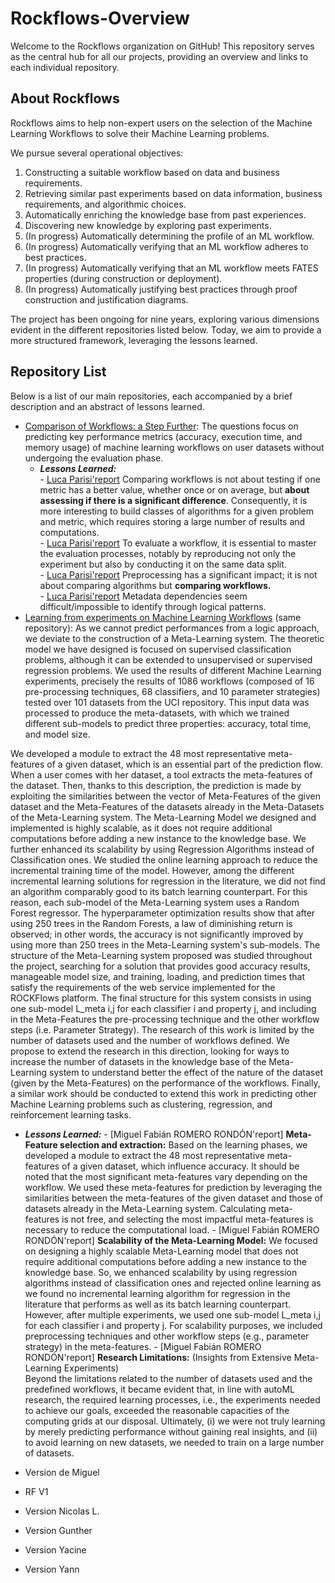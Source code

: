 # Rockflows-Overview
Welcome to the Rockflows organization on GitHub! This repository serves as the central hub for all our projects, providing an overview and links to each individual repository.

## About Rockflows
Rockflows aims to help non-expert users on the selection of the Machine Learning Workflows to solve their Machine Learning problems.

We pursue several operational objectives:
1. Constructing a suitable workflow based on data and business requirements.
2. Retrieving similar past experiments based on data information, business requirements, and algorithmic choices.
3. Automatically enriching the knowledge base from past experiences.
4. Discovering new knowledge by exploring past experiments.
5. (In progress) Automatically determining the profile of an ML workflow.
6. (In progress) Automatically verifying that an ML workflow adheres to best practices.
7. (In progress) Automatically verifying that an ML workflow meets FATES properties (during construction or deployment).
8. (In progress) Automatically justifying best practices through proof construction and justification diagrams.

The project has been ongoing for nine years, exploring various dimensions evident in the different repositories listed below. Today, we aim to provide a more structured framework, leveraging the lessons learned.

## Repository List

Below is a list of our main repositories, each accompanied by a brief description and an abstract of lessons learned.

- [Comparison of Workflows: a Step Further](https://github.com/ROCKFlows/experiments-public/tree/master): The questions focus on predicting key performance metrics (accuracy, execution time, and memory usage) of machine learning workflows on user datasets without undergoing the evaluation phase.
    - **_Lessons Learned:_**  
            - [Luca Parisi'report](https://github.com/ROCKFlows/experiments-public/blob/master/doc/tesi.pdf) Comparing workflows is not about testing if one metric has a better value, whether once or on average, but **about assessing if there is a significant difference**. Consequently, it is more interesting to build classes of algorithms for a given problem and metric, which requires storing a large number of results and computations.  
          - [Luca Parisi'report](https://github.com/ROCKFlows/experiments-public/blob/master/doc/tesi.pdf) To evaluate a workflow, it is essential to master the evaluation processes, notably by reproducing not only the experiment but also by conducting it on the same data split.   
          - [Luca Parisi'report](https://github.com/ROCKFlows/experiments-public/blob/master/doc/tesi.pdf) Preprocessing has a significant impact; it is not about comparing algorithms but **comparing workflows.**  
          - [Luca Parisi'report](https://github.com/ROCKFlows/experiments-public/blob/master/doc/tesi.pdf) Metadata dependencies seem difficult/impossible to identify through logical patterns.
- [Learning from experiments on Machine Learning Workflows](https://github.com/ROCKFlows/experiments-public/tree/master)  (same repository):  As we cannot predict performances from a logic approach, we deviate to the construction of a Meta-Learning system. The theoretic model we have designed is focused on supervised classification problems, although it can be extended to unsupervised or supervised regression problems. We used the results of different Machine Learning experiments, precisely the results of 1086 workflows (composed of 16 pre-processing techniques, 68 classifiers, and 10 parameter strategies) tested over 101 datasets from the UCI repository. This input data was processed to produce the meta-datasets, with which we trained different sub-models to predict three properties: accuracy, total time, and model size.

We developed a module to extract the 48 most representative meta-features of a given dataset, which is an essential part of the prediction flow. When a user comes with her dataset, a tool extracts the meta-features of the dataset. Then, thanks to this description, the prediction is made by exploiting the similarities between the vector of Meta-Features of the given dataset and the Meta-Features of the datasets already in the Meta-Datasets of the Meta-Learning system.
The Meta-Learning Model we designed and implemented is highly scalable, as it does not require additional computations before adding a new instance to the knowledge base. We further enhanced its scalability by using Regression Algorithms instead of Classification ones.
We studied the online learning approach to reduce the incremental training time of the model. However, among the different incremental learning solutions for regression in the literature, we did not find an algorithm comparably good to its batch learning counterpart. For this reason, each sub-model of the Meta-Learning system uses a Random Forest regressor.
The hyperparameter optimization results show that after using 250 trees in the Random Forests, a law of diminishing return is observed; in other words, the accuracy is not significantly improved by using more than 250 trees in the Meta-Learning system's sub-models.
The structure of the Meta-Learning system proposed was studied
throughout the project, searching for a solution that provides good accuracy results, manageable model size, and training, loading, and prediction times that satisfy the requirements of the web service implemented for the ROCKFlows platform. 
The final structure for this system consists in using one sub-model L_meta i,j for each classifier i and property j, and including in the Meta-Features the pre-processing technique and the other workflow steps (i.e. Parameter Strategy).
The research of this work is limited by the number of datasets used and the number of workflows defined. We propose to extend the research in this direction, looking for ways to increase the number of datasets in the knowledge base of the Meta-Learning system to understand better the effect of the nature of the dataset (given by the Meta-Features) on the performance of the workflows. Finally, a similar work should be conducted to extend this work in predicting other Machine Learning problems such as clustering, regression, and reinforcement learning tasks.
  - **_Lessons Learned:_** 
           - [Miguel Fabián ROMERO RONDÓN'report] **Meta-Feature selection and extraction:** Based on the learning phases, we developed a module to extract the 48 most representative meta-features of a given dataset, which influence accuracy. It should be noted that the most significant meta-features vary depending on the workflow. We used these meta-features for prediction by leveraging the similarities between the meta-features of the given dataset and those of datasets already in the Meta-Learning system. Calculating meta-features is not free, and selecting the most impactful meta-features is necessary to reduce the computational load.
           - [Miguel Fabián ROMERO RONDÓN'report] **Scalability of the Meta-Learning Model:**
We focused on designing a highly scalable Meta-Learning model that does not require additional computations before adding a new instance to the knowledge base. So, we enhanced scalability by using regression algorithms instead of classification ones and rejected online learning as we found no incremental learning algorithm for regression in the literature that performs as well as its batch learning counterpart. However, after multiple experiments, we used one sub-model L_meta i,j for each classifier i and property j. For scalability purposes, we included preprocessing techniques and other workflow steps (e.g., parameter strategy) in the meta-features.
           - [Miguel Fabián ROMERO RONDÓN'report] **Research Limitations:** (Insights from Extensive Meta-Learning Experiments)  
Beyond the limitations related to the number of datasets used and the predefined workflows, it became evident that, in line with autoML research, the required learning processes, i.e., the experiments needed to achieve our goals, exceeded the reasonable capacities of the computing grids at our disposal. Ultimately, (i) we were not truly learning by merely predicting performance without gaining real insights, and (ii) to avoid learning on new datasets, we needed to train on a large number of datasets.

- Version de Miguel
- RF V1
- Version Nicolas L.
- Version Gunther
- Version Yacine
- Version Yann
